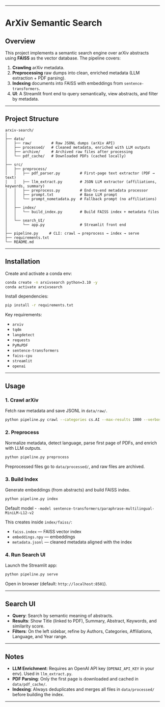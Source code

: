 
---

# ArXiv Semantic Search

## Overview

This project implements a semantic search engine over arXiv abstracts using **FAISS** as the vector database.
The pipeline covers:

1. **Crawling** arXiv metadata.
2. **Preprocessing** raw dumps into clean, enriched metadata (LLM extraction + PDF parsing).
3. **Indexing** documents into FAISS with embeddings from `sentence-transformers`.
4. **UI**: A Streamlit front end to query semantically, view abstracts, and filter by metadata.

---

## Project Structure

```
arxiv-search/
│
├── data/
│   ├── raw/         # Raw JSONL dumps (arXiv API)
│   ├── processed/   # Cleaned metadata, enriched with LLM outputs
│   ├── archive/     # Archived raw files after processing
│   └── pdf_cache/   # Downloaded PDFs (cached locally)
│
├── src/
│   ├── preprocess/
│   │   ├── pdf_parser.py         # First-page text extractor (PDF → text)
│   │   ├── llm_extract.py        # JSON LLM extractor (affiliations, keywords, summary)
│   │   ├── preprocess.py         # End-to-end metadata processor
│   │   ├── prompt.txt            # Base LLM prompt
│   │   └── prompt_nometadata.py  # Fallback prompt (no affiliations)
│   │
│   ├── index/
│   │   └── build_index.py        # Build FAISS index + metadata files
│   │
│   └── search_UI/
│       └── app.py                # Streamlit front end
│
├── pipeline.py     # CLI: crawl → preprocess → index → serve
├── requirements.txt
└── README.md
```

---

## Installation

Create and activate a conda env:

```bash
conda create -n arxivsearch python=3.10 -y
conda activate arxivsearch
```

Install dependencies:

```bash
pip install -r requirements.txt
```

Key requirements:

* `arxiv`
* `tqdm`
* `langdetect`
* `requests`
* `PyMuPDF`
* `sentence-transformers`
* `faiss-cpu`
* `streamlit`
* `openai` 

---

## Usage

### 1. Crawl arXiv

Fetch raw metadata and save JSONL in `data/raw/`.

```bash
python pipeline.py crawl --categories cs.AI --max-results 1000 --verbose
```

### 2. Preprocess

Normalize metadata, detect language, parse first page of PDFs, and enrich with LLM outputs.

```bash
python pipeline.py preprocess
```
Preprocessed files go to `data/processed/`, and raw files are archived.

### 3. Build Index

Generate embeddings (from abstracts) and build FAISS index.

```bash
python pipeline.py index
```
Default model - `-model sentence-transformers/paraphrase-multilingual-MiniLM-L12-v2`

This creates inside `index/faiss/`:

* `faiss.index` — FAISS vector index
* `embeddings.npy` — embeddings
* `metadata.jsonl` — cleaned metadata aligned with the index

### 4. Run Search UI

Launch the Streamlit app:

```bash
python pipeline.py serve
```
Open in browser (default: `http://localhost:8501`).

---

## Search UI

* **Query**: Search by semantic meaning of abstracts.
* **Results**: Show Title (linked to PDF), Summary, Abstract, Keywords, and similarity score.
* **Filters**: On the left sidebar, refine by Authors, Categories, Affiliations, Language, and Year range.

---

## Notes

* **LLM Enrichment**: Requires an OpenAI API key (`OPENAI_API_KEY` in your env). Used in `llm_extract.py`.
* **PDF Parsing**: Only the first page is downloaded and cached in `data/pdf_cache/`.
* **Indexing**: Always deduplicates and merges all files in `data/processed/` before building the index.

---